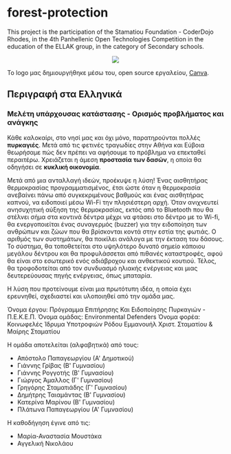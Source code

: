 # forest-protection
This project is the participation of the Stamatiou Foundation - CoderDojo Rhodes, in the 4th Panhellenic Open Technologies Competition in the education of the ELLAK group, in the category of Secondary schools.

<p align="center">
<img src="https://user-images.githubusercontent.com/28193137/166155309-901de549-d2af-4ab7-9f33-b0cdb9911549.png" />
</p>

Το logo μας δημιουργήθηκε μέσω του, open source εργαλείου, [Canva](https://www.canva.com/).

## Περιγραφή στα Ελληνικά

### Μελέτη υπάρχουσας κατάστασης - Ορισμός προβλήματος και ανάγκης

Κάθε καλοκαίρι, στο νησί μας και όχι μόνο, παρατηρούνται πολλές **πυρκαγιές**. Μετά από τις φετινές τραγωδίες στην Αθήνα και Εύβοια θεωρήσαμε πώς δεν πρέπει να αφήσουμε το πρόβλημα να επεκταθεί περαιτέρω. Χρειάζεται η άμεση **προστασία των δασών**, η οποία θα οδηγήσει σε **κυκλική οικονομία**.

Μετά από μια ανταλλαγή ιδεών, προέκυψε η λύση!
Ένας αισθητήρας θερμοκρασίας προγραμματισμένος, έτσι ώστε όταν η θερμοκρασία ανεβαίνει πάνω από συγκεκριμένους βαθμούς και ένας αισθητήρας καπνού, να ειδοποιεί μέσω  Wi-Fi την πλησιέστερη αρχή. Όταν ανιχνευτεί ανησυχητική αύξηση της θερμοκρασίας, εκτός από το Bluetooth που θα στέλνει σήμα στα κοντινά δέντρα μέχρι να φτάσει στο δέντρο με το Wi-fi, θα ενεργοποιείται ένας συναγερμός (buzzer) για την ειδοποίηση των ανθρώπων και ζώων που θα βρίσκονται κοντά στην εστία της φωτιάς. Ο αριθμός των συστημάτων, θα ποικίλει ανάλογα με την έκταση του δάσους. Το σύστημα, θα τοποθετείται στο υψηλότερο δυνατό σημείο κάποιου μεγάλου δέντρου και θα προφυλάσσεται από πιθανές καταστροφές, αφού θα είναι στο εσωτερικό ενός αδιάβροχου και ανθεκτικού κουτιού. Τέλος, θα τροφοδοτείται από τον συνδυασμό ηλιακής ενέργειας και μιας δευτερεύουσας πηγής ενέργειας, όπως μπαταρία.

Η λύση που προτείνουμε είναι μια πρωτότυπη ιδέα, η οποία έχει ερευνηθεί, σχεδιαστεί και υλοποιηθεί από την ομάδα μας.

Όνομα έργου: Πρόγραμμα Επιτήρησης Και Ειδοποίησης Πυρκαγιών - Π.Ε.Κ.Ε.Π.
Όνομα ομάδας: Environmental Defenders
Όνομα φορέα: Κοινωφελές Ίδρυμα Υποτροφιών Ρόδου Εμμανουήλ Χριστ. Σταματίου & Μαίρης Σταματίου

Η ομάδα αποτελείται (αλφαβητικά) από τους:
- Απόστολο Παπαγεωργίου (Α' Δημοτικού)
- Γιάννης Γρίβας (Β' Γυμνασίου)
- Γιάννης Ρογγοτής (Β' Γυμνασίου)
- Γιώργος Άμαλλος (Γ' Γυμνασίου)
- Γρηγόρης Σταματιάδης (Γ' Γυμνασίου)
- Δημήτρης Ταιαμάντας (Β' Γυμνασίου)
- Κατερίνα Μαρίνου (Β' Γυμνασίου)
- Πλάτωνα Παπαγεωργίου (Α' Γυμνασίου)

Η καθοδήγηση έγινε από τις:
- Μαρία-Αναστασία Μουστάκα
- Αγγελική Νικολάου
